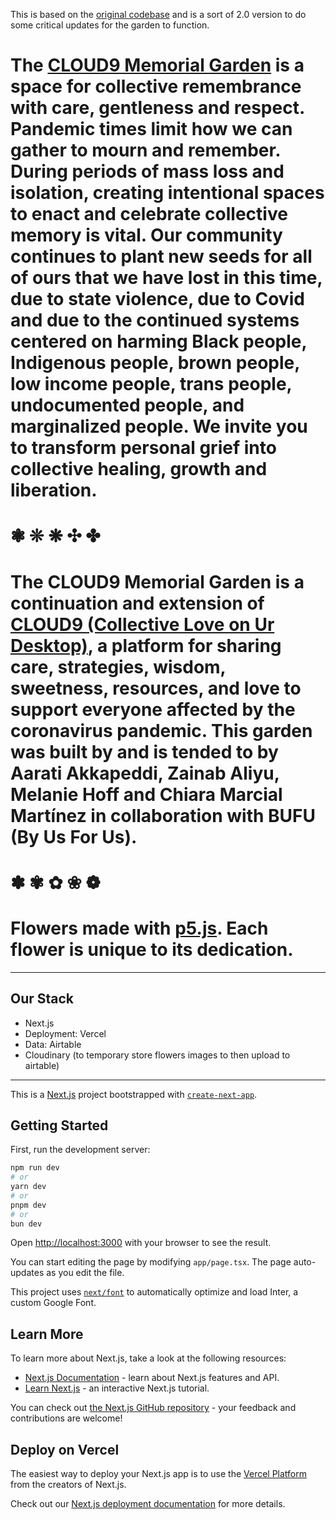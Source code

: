 
This is based on the [original codebase](https://github.com/melaniehoff/rose-memorial) and is a sort of 2.0 version to do some critical updates for the garden to function. 

# The [CLOUD9 Memorial Garden](https://cloud9.garden) is a space for collective remembrance with care, gentleness and respect. Pandemic times limit how we can gather to mourn and remember. During periods of mass loss and isolation, creating intentional spaces to enact and celebrate collective memory is vital. Our community continues to plant new seeds for all of ours that we have lost in this time, due to state violence, due to Covid and due to the continued systems centered on harming Black people, Indigenous people, brown people, low income people, trans people, undocumented people, and marginalized people. We invite you to transform personal grief into collective healing, growth and liberation.
# ❃ ❊ ❋ ✣ ✤
# The CLOUD9 Memorial Garden is a continuation and extension of [CLOUD9 (Collective Love on Ur Desktop)](https://cloud9.support), a platform for sharing care, strategies, wisdom, sweetness, resources, and love to support everyone affected by the coronavirus pandemic. This garden was built by and is tended to by Aarati Akkapeddi, Zainab Aliyu, Melanie Hoff and Chiara Marcial Martínez in collaboration with BUFU (By Us For Us).
# ✽ ✾ ✿ ❀ ❁
# Flowers made with [p5.js](https://p5js.org/). Each flower is unique to its dedication.  
----------------

## Our Stack
- Next.js
- Deployment: Vercel
- Data: Airtable
- Cloudinary (to temporary store flowers images to then upload to airtable)

----------------

This is a [Next.js](https://nextjs.org/) project bootstrapped with [`create-next-app`](https://github.com/vercel/next.js/tree/canary/packages/create-next-app).

## Getting Started

First, run the development server:

```bash
npm run dev
# or
yarn dev
# or
pnpm dev
# or
bun dev
```

Open [http://localhost:3000](http://localhost:3000) with your browser to see the result.

You can start editing the page by modifying `app/page.tsx`. The page auto-updates as you edit the file.

This project uses [`next/font`](https://nextjs.org/docs/basic-features/font-optimization) to automatically optimize and load Inter, a custom Google Font.

## Learn More

To learn more about Next.js, take a look at the following resources:

- [Next.js Documentation](https://nextjs.org/docs) - learn about Next.js features and API.
- [Learn Next.js](https://nextjs.org/learn) - an interactive Next.js tutorial.

You can check out [the Next.js GitHub repository](https://github.com/vercel/next.js/) - your feedback and contributions are welcome!

## Deploy on Vercel

The easiest way to deploy your Next.js app is to use the [Vercel Platform](https://vercel.com/new?utm_medium=default-template&filter=next.js&utm_source=create-next-app&utm_campaign=create-next-app-readme) from the creators of Next.js.

Check out our [Next.js deployment documentation](https://nextjs.org/docs/deployment) for more details.

